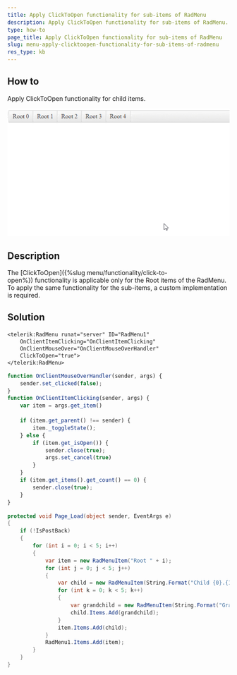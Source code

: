 ```yaml
---
title: Apply ClickToOpen functionality for sub-items of RadMenu
description: Apply ClickToOpen functionality for sub-items of RadMenu. Check it now!
type: how-to
page_title: Apply ClickToOpen functionality for sub-items of RadMenu
slug: menu-apply-clicktoopen-functionality-for-sub-items-of-radmenu
res_type: kb
---
```



## How to

Apply ClickToOpen functionality for child items.  
  
![MenuClickToOpenSubMenus](images/menu-apply-clicktoopen-functionality-for-sub-items-of-radmenu.gif)

## Description

The [ClickToOpen]({%slug menu/functionality/click-to-open%}) functionality is applicable only for the Root items of the RadMenu. To apply the same functionality for the sub-items, a custom implementation is required.

## Solution

````ASPX
<telerik:RadMenu runat="server" ID="RadMenu1"
    OnClientItemClicking="OnClientItemClicking"
    OnClientMouseOver="OnClientMouseOverHandler"
    ClickToOpen="true">
</telerik:RadMenu> 
````

````JavaScript
function OnClientMouseOverHandler(sender, args) {
    sender.set_clicked(false);
}
function OnClientItemClicking(sender, args) {
    var item = args.get_item()

    if (item.get_parent() !== sender) {
        item._toggleState();
    } else {
        if (item.get_isOpen()) {
            sender.close(true);
            args.set_cancel(true)
        }
    }
    if (item.get_items().get_count() == 0) {
        sender.close(true);
    }
}
````

````C#
protected void Page_Load(object sender, EventArgs e)
{
    if (!IsPostBack)
    {
        for (int i = 0; i < 5; i++)
        {
            var item = new RadMenuItem("Root " + i);
            for (int j = 0; j < 5; j++)
            {
                var child = new RadMenuItem(String.Format("Child {0}.{1}", i, j));
                for (int k = 0; k < 5; k++)
                {
                    var grandchild = new RadMenuItem(String.Format("GrandChild {0}.{1}.{2}", i, j, k));
                    child.Items.Add(grandchild);
                }
                item.Items.Add(child);
            }
            RadMenu1.Items.Add(item);
        }
    }
}
````


 
